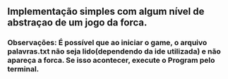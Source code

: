 
## Implementação simples com algum nível de abstraçao de um jogo da forca. 

### Observações: É possível que ao iniciar o game, o arquivo palavras.txt não seja lido(dependendo da ide utilizada) e não apareça a forca. Se isso acontecer, execute o Program pelo terminal.